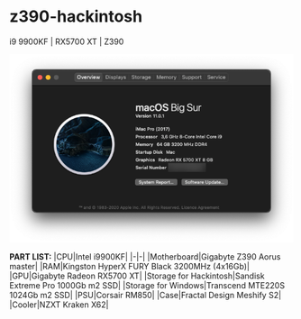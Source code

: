 # z390-hackintosh
i9 9900KF | RX5700 XT | Z390

![Overview window](https://raw.githubusercontent.com/WolfDevil/z390-hackintosh/master/Overview.png)

**PART LIST:**
|CPU|Intel i9900KF|
|-|-|
|Motherboard|Gigabyte Z390 Aorus master|
|RAM|Kingston HyperX FURY Black 3200MHz (4x16Gb)|
|GPU|Gigabyte Radeon RX5700 XT|
|Storage for Hackintosh|Sandisk Extreme Pro 1000Gb m2 SSD|
|Storage for Windows|Transcend MTE220S 1024Gb m2 SSD|
|PSU|Corsair RM850|
|Case|Fractal Design Meshify S2|
|Cooler|NZXT Kraken X62|
